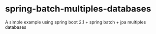# spring-batch-multiples-databases
A simple example using spring boot 2.1 + spring batch + jpa multiples databases
